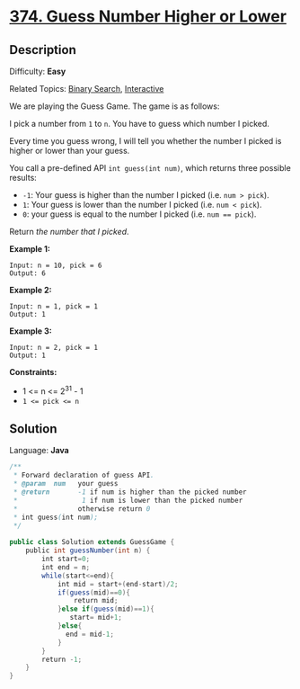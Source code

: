 # [374\. Guess Number Higher or Lower](https://leetcode.com/problems/guess-number-higher-or-lower/)

## Description

Difficulty: **Easy**  

Related Topics: [Binary Search](https://leetcode.com/tag/binary-search/), [Interactive](https://leetcode.com/tag/interactive/)


We are playing the Guess Game. The game is as follows:

I pick a number from `1` to `n`. You have to guess which number I picked.

Every time you guess wrong, I will tell you whether the number I picked is higher or lower than your guess.

You call a pre-defined API `int guess(int num)`, which returns three possible results:

*   `-1`: Your guess is higher than the number I picked (i.e. `num > pick`).
*   `1`: Your guess is lower than the number I picked (i.e. `num < pick`).
*   `0`: your guess is equal to the number I picked (i.e. `num == pick`).

Return _the number that I picked_.

**Example 1:**

```
Input: n = 10, pick = 6
Output: 6
```

**Example 2:**

```
Input: n = 1, pick = 1
Output: 1
```

**Example 3:**

```
Input: n = 2, pick = 1
Output: 1
```

**Constraints:**

*   1 <= n <= 2<sup>31</sup> - 1
*   `1 <= pick <= n`


## Solution

Language: **Java**

```java
/** 
 * Forward declaration of guess API.
 * @param  num   your guess
 * @return       -1 if num is higher than the picked number
 *                1 if num is lower than the picked number
 *               otherwise return 0
 * int guess(int num);
 */
​
public class Solution extends GuessGame {
    public int guessNumber(int n) {
        int start=0;
        int end = n;
        while(start<=end){
            int mid = start+(end-start)/2;
            if(guess(mid)==0){
                return mid;
            }else if(guess(mid)==1){
               start= mid+1;
            }else{
              end = mid-1;
            }
        }
        return -1;
    }
}
```